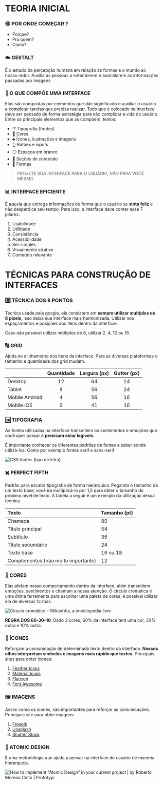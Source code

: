 # TEORIA INICIAL

### :smile: POR ONDE COMEÇAR ?

- Porque?
- Pra quem?
- Como?



### :cloud: GESTALT 

É o estudo da percepção humana em relação as formas e o mundo ao nosso redor. Auxilia as pessoas a entenderem e assimilarem as informações passadas por imagens



### :office: O QUE COMPÕE UMA INTERFACE 

Elas são compostas por elementos que dão siginificado e auxiliar o usuário a completar tarefas que precisa realizar. Tudo que é colocado na interface deve ser pensado de forma estratégia para não complicar a vida do usuário. Entre os principais elementos que as compõem, temos:

- :interrobang: Tipografia (fontes)
- :art:  Cores
- :clubs: Ícones, ilustrações e imagens
- :point_up_2: Botões e inputs
- :white_circle: Espaços em branco
- :closed_book: Seções de conteúdo
- :large_orange_diamond: Formas



> PROJETE SUA INTERFACE PARA O USUÁRIO, NÃO PARA VOCÊ MESMO



### :bar_chart: INTERFACE EFICIENTE 

É aquela que entrega informações de forma que o usuário se **sinta feliz** e não desperdice seu tempo. Para isso, a interface deve conter esse 7 pilares:

1. Usabilidade
2. Utilidade
3. Consistência
4. Acessibilidade
5. Ser simples
6. Visualmente atrativo
7. Conteúdo relevante





# TÉCNICAS PARA CONSTRUÇÃO DE INTERFACES

### :eight: TÉCNICA DOS 8 PONTOS 

Técnica usada pela google, ela consistem em **sempre utilizar multiplos de 8 pixels**, isso deixa sua interface mais harmonizada. Utilizar nos espaçamentos e posições dos itens dentro da interface.

Caso não possível utilizar múltiplos de 8, utilizar 2, 4, 12 ou 16.



### :capital_abcd: GRID 

Ajuda no alinhamento dos itens da interface. Para as diversas plataformas o tamanho e quantidade dos grid mudam.

|                | Quantidade | Largura (px) |  Gutter (px) |
| -------------- | :--------: | :----------: | :----------: |
| Desktop        |     12     |      64      |      24      |
| Tablet         |     8      |      56      |      24      |
| Mobile Android |     4      |      56      |      16      |
| Mobile IOS     |     6      |      41      |      16      |



### :ok: TIPOGRAFIA 

As fontes utilizadas na interface transmitem os sentimentos e emoções que você quer passar e **precisam estar legíveis**.

É importante conhecer os diferentes padrões de fontes e saber aonde utilizá-los. Como por exemplo fontes serif e sans-serif

![CSS fontes (tipo de letra)](https://www.w3big.com/images/serif.gif)



### :heavy_multiplication_x: PERFECT FIFTH 

Padrão para escalar tipografia de forma hierarquica. Pegando o tamanho de um texto base, você irá multiplicá-lo por 1,5 para obter o tamanho do próximo nível de texto. A tabela a seguir é um exemplo da utilização dessa técnica

| Texto                               | Tamanho (pt) |
| :---------------------------------- | :----------- |
| Chamada                             | 80           |
| Título principal                    | 54           |
| Subtítulo                           | 36           |
| Título secundário                   | 24           |
| Texto base                          | 16 ou 18     |
| Complementos (não muito importante) | 12           |



### :art: CORES 

Elas afetam nosso comportamento dentro da interface, além transmitem emoções, sentimentos e chamam a nossa atenção. O círculo cromática é uma ótima ferramenta para escolher uma paleta de cores, é possível utilizar ela de diversas formas:

![Círculo cromático – Wikipédia, a enciclopédia livre](https://upload.wikimedia.org/wikipedia/commons/9/99/Combinacao_harmonica_das_cores.jpg)

**REGRA DOS 60-30-10**: Dado 3 cores, 60% da interface terá uma cor, 30% outra e 10% outra.



### :email: ÍCONES 

Reforçam a comunicação de determinado texto dentro da interface. **Nossos olhos interpretam símbolos e imagens mais rápido que textos**. Principais sites para obter ícones:

1. [Feather Icons](feathericons.com)
2. [Material Icons](material.io/resources/icons)
3. [Flaticon](flaticon.com)
4. [Font Awesome](fontawesome.com)



### :framed_picture: IMAGENS 

Assim como os ícones, são importantes para reforçar as comunicações. Principais site para obter imagens:

1. [Freepik](freepik.com)
2. [Unsplash](unsplash.com)
3. [Shutter Stock](shutterstock.com)



### :100: ATOMIC DESIGN 

É uma metodologia que ajuda a pensar na interface do usuário de maneria hierarquica.

![How to implement “Atomic Design” in your current project | by Roberto  Moreno Celta | Prototypr](https://miro.medium.com/max/5250/1*V5oi-JrH4RlEQuYdVrQXig.png)

